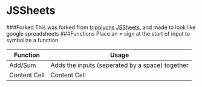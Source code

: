 # JSSheets
###Forked
This was forked from [tripplyons](https://github.com/tripplyons/) [JSSheets](https://github.com/tripplyons/JSSheets), and made to look like google spreadsheets
###Functions
Place an = sign at the start of input to symbolize a function

| Function  | Usage |
| ------------- | ------------- |
| Add/Sum  | Adds the inputs (seperated by a space) together |
| Content Cell  | Content Cell  |
